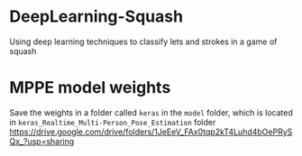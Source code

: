 # DeepLearning-Squash
Using deep learning techniques to classify lets and strokes in a game of squash

# MPPE model weights
Save the weights in a folder called `keras` in the `model` folder, which is located in `keras_Realtime_Multi-Person_Pose_Estimation` folder
https://drive.google.com/drive/folders/1JeEeV_FAx0tqp2kT4Luhd4bOePRySQx_?usp=sharing
